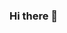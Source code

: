 ### Hi there 👋

<!--
**LiGuiye/LiGuiye** is a ✨ _special_ ✨ repository because its `README.md` (this file) appears on your GitHub profile.

Here are some ideas to get you started:

- 🔭 I’m currently working on ...
- 🌱 I’m currently learning ...
- 👯 I’m looking to collaborate on ...
- 🤔 I’m looking for help with ...
- 💬 Ask me about ...
- 📫 How to reach me: ...
- 😄 Pronouns: ...
- ⚡ Fun fact: ...
-->

<!-- 
<a href="https://liguiye.github.io/">
  <img height="137px" src="https://github-readme-stats-git-masterrstaa-rickstaa.vercel.app/api?username=LiGuiye&hide_title=true&hide_border=true&show_icons=true&include_all_commits=true&count_private=true&line_height=21&cache_seconds=14400" />
  <img height="137px" src="https://github-readme-stats-git-masterrstaa-rickstaa.vercel.app/api/top-langs/?username=LiGuiye&hide=html&hide_title=true&hide_border=true&layout=compact&langs_count=6&cache_seconds=14400" />
</a>
-->

<!-- [![trophy](https://github-profile-trophy.vercel.app/?username=LiGuiye&rank=-C,-B,-?)](https://github.com/ryo-ma/github-profile-trophy) -->



